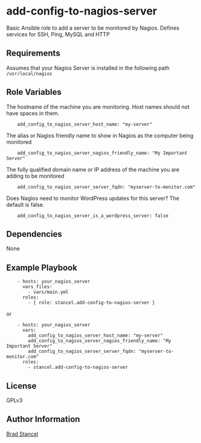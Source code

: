 add-config-to-nagios-server
=========

Basic Ansible role to add a server to be monitored by Nagios. Defines services for SSH, Ping, MySQL and HTTP

Requirements
------------

Assumes that your Nagios Server is installed in the following path `/usr/local/nagios`

Role Variables
--------------

The hostname of the machine you are monitoring. Host names should not have spaces in them.

```
	add_config_to_nagios_server_host_name: "my-server"   
```
The alias or Nagios friendly name to show in Nagios as the computer being monitored

```
	add_config_to_nagios_server_nagios_friendly_name: "My Important Server"
```
The fully qualified domain name or IP address of the machine you are adding to be monitored

```
	add_config_to_nagios_server_server_fqdn: "myserver-to-monitor.com"
```
Does Nagios need to monitor WordPress updates for this server? The default is false.

```
	add_config_to_nagios_server_is_a_wordpress_server: false
```

Dependencies
------------

None

Example Playbook
----------------

```
	- hosts: your_nagios_server
	  vars_files:
	    - vars/main.yml
	  roles:
	    - { role: stancel.add-config-to-nagios-server }
```

or 

```
	- hosts: your_nagios_server
	  vars:
		add_config_to_nagios_server_host_name: "my-server"
		add_config_to_nagios_server_nagios_friendly_name: "My Important Server"
		add_config_to_nagios_server_server_fqdn: "myserver-to-monitor.com"
	  roles:
	    - stancel.add-config-to-nagios-server 
```

License
-------

GPLv3

Author Information
------------------

[Brad Stancel](https://github.com/stancel) 